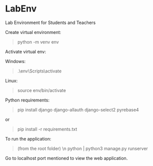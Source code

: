 # LabEnv
Lab Environment for Students and Teachers

Create virtual environment:
> python -m venv env

Activate virtual env:

Windows: 
> .\env\Scripts\activate

Linux:
> source env/bin/activate

Python requirements:

> pip install django django-allauth django-select2 pyrebase4

or 

> pip install -r requirements.txt

To run the application:

> (from the root folder) \n
> python | python3 manage.py runserver

Go to localhost port mentioned to view the web application.
